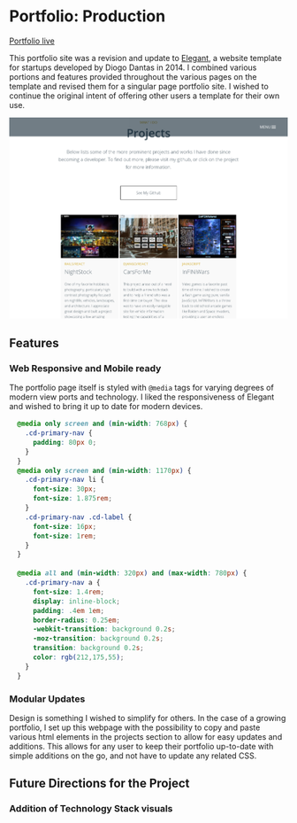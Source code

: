 # Portfolio: Production

[Portfolio live][live]

[live]: http://www.akashpreetsingh.com
[diogodantas]: https://www.behance.net/gallery/20014792/Elegant-Free-HTML-PSD

This portfolio site was a revision and update to [Elegant][diogodantas], a website template for startups developed by Diogo Dantas in 2014. I combined various portions and features provided throughout the various pages on the template and revised them for a singular page portfolio site. I wished to continue the original intent of offering other users a template for their own use.


![image of portfolio](doc/images/portfolio.png)


## Features


### Web Responsive and Mobile ready
The portfolio page itself is styled with ``@media`` tags for varying degrees of modern view ports and technology. I liked the responsiveness of Elegant and wished to bring it up to date for modern devices.

```css
  @media only screen and (min-width: 768px) {
    .cd-primary-nav {
      padding: 80px 0;
    }
  }
  @media only screen and (min-width: 1170px) {
    .cd-primary-nav li {
      font-size: 30px;
      font-size: 1.875rem;
    }
    .cd-primary-nav .cd-label {
      font-size: 16px;
      font-size: 1rem;
    }
  }

  @media all and (min-width: 320px) and (max-width: 780px) {
  	.cd-primary-nav a {
  	  font-size: 1.4rem;
  	  display: inline-block;
  	  padding: .4em 1em;
  	  border-radius: 0.25em;
  	  -webkit-transition: background 0.2s;
  	  -moz-transition: background 0.2s;
  	  transition: background 0.2s;
  	  color: rgb(212,175,55);
  	}
  }
```

### Modular Updates
Design is something I wished to simplify for others. In the case of a growing portfolio, I set up this webpage with the possibility to copy and paste various html elements in the projects section to allow for easy updates and additions. This allows for any user to keep their portfolio up-to-date with simple additions on the go, and not have to update any related CSS.


## Future Directions for the Project


### Addition of Technology Stack visuals


### 


###
